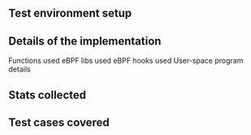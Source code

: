 Test environment setup
----------------------

Details of the implementation
-----------------------------

Functions used
eBPF libs used
eBPF hooks used
User-space program details


Stats collected
---------------

Test cases covered
------------------
